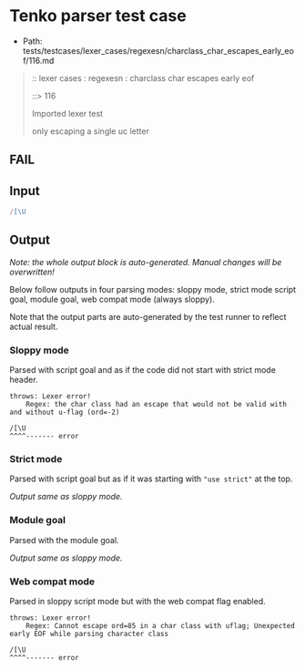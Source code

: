 # Tenko parser test case

- Path: tests/testcases/lexer_cases/regexesn/charclass_char_escapes_early_eof/116.md

> :: lexer cases : regexesn : charclass char escapes early eof
>
> ::> 116
>
> Imported lexer test
>
> only escaping a single uc letter

## FAIL

## Input

`````js
/[\U
`````

## Output

_Note: the whole output block is auto-generated. Manual changes will be overwritten!_

Below follow outputs in four parsing modes: sloppy mode, strict mode script goal, module goal, web compat mode (always sloppy).

Note that the output parts are auto-generated by the test runner to reflect actual result.

### Sloppy mode

Parsed with script goal and as if the code did not start with strict mode header.

`````
throws: Lexer error!
    Regex: the char class had an escape that would not be valid with and without u-flag (ord=-2)

/[\U
^^^^------- error
`````

### Strict mode

Parsed with script goal but as if it was starting with `"use strict"` at the top.

_Output same as sloppy mode._

### Module goal

Parsed with the module goal.

_Output same as sloppy mode._

### Web compat mode

Parsed in sloppy script mode but with the web compat flag enabled.

`````
throws: Lexer error!
    Regex: Cannot escape ord=85 in a char class with uflag; Unexpected early EOF while parsing character class

/[\U
^^^^------- error
`````

